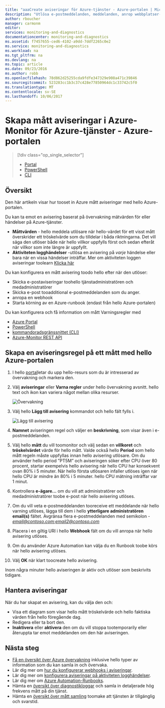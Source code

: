 ```yaml
---
title: "aaaCreate aviseringar för Azure-tjänster - Azure-portalen | Microsoft Docs"
description: "Utlösa e-postmeddelanden, meddelanden, anrop webbplatser-URL: er (webhooks) eller automation när hello villkor är uppfyllda."
author: rboucher
manager: carmonm
editor: 
services: monitoring-and-diagnostics
documentationcenter: monitoring-and-diagnostics
ms.assetid: f7457655-ced6-4102-a9dd-7ddf2265c0e2
ms.service: monitoring-and-diagnostics
ms.workload: na
ms.tgt_pltfrm: na
ms.devlang: na
ms.topic: article
ms.date: 09/23/2016
ms.author: robb
ms.openlocfilehash: 78d862d25255cda9fdfe347329e908a471c39846
ms.sourcegitcommit: 523283cc1b3c37c428e77850964dc1c33742c5f0
ms.translationtype: MT
ms.contentlocale: sv-SE
ms.lasthandoff: 10/06/2017
---
```

# <a name="create-metric-alerts-in-azure-monitor-for-azure-services---azure-portal"></a>Skapa mått aviseringar i Azure-Monitor för Azure-tjänster - Azure-portalen
> [!div class="op_single_selector"]
> * [Portal](insights-alerts-portal.md)
> * [PowerShell](insights-alerts-powershell.md)
> * [CLI](insights-alerts-command-line-interface.md)
>
>

## <a name="overview"></a>Översikt
Den här artikeln visar hur tooset in Azure mått aviseringar med hello Azure-portalen.   

Du kan ta emot en avisering baserat på övervakning mätvärden för eller händelser på Azure-tjänster.

* **Måttvärden** - hello meddela utlösare när hello-värdet för ett visst mått överskrider ett tröskelvärde som du tilldelar i båda riktningarna. Det vill säga den utlöser både när hello villkor uppfylls först och sedan efteråt när villkor som inte längre är uppfyllt.    
* **Aktiviteten logghändelser** -utlösa en avisering på *varje* händelse eller bara när en vissa händelser inträffar. Mer om aktiviteten loggen aviseringar toolearn [Klicka här](monitoring-activity-log-alerts.md)

Du kan konfigurera en mått avisering toodo hello efter när den utlöser:

* Skicka e-postaviseringar toohello tjänstadministratören och medadministratörer
* Skicka e-post tooadditional e-postmeddelanden som du anger.
* anropa en webhook
* Starta körning av en Azure-runbook (endast från hello Azure-portalen)

Du kan konfigurera och få information om mått Varningsregler med

* [Azure Portal](insights-alerts-portal.md)
* [PowerShell](insights-alerts-powershell.md)
* [kommandoradsgränssnittet (CLI)](insights-alerts-command-line-interface.md)
* [Azure-Monitor REST API](https://msdn.microsoft.com/library/azure/dn931945.aspx)

## <a name="create-an-alert-rule-on-a-metric-with-hello-azure-portal"></a>Skapa en aviseringsregel på ett mått med hello Azure-portalen
1. I hello [portal](https://portal.azure.com/)letar du upp hello-resurs som du är intresserad av övervakning och markera den.

2. Välj **aviseringar** eller **Varna regler** under hello övervakning avsnitt. hello text och ikon kan variera något mellan olika resurser.  

    ![Övervakning](./media/insights-alerts-portal/AlertRulesButton.png)

3. Välj hello **Lägg till avisering** kommandot och hello fält fylls i.

    ![Lägg till avisering](./media/insights-alerts-portal/AddAlertOnlyParamsPage.png)

4. **Namnet** aviseringen regel och väljer en **beskrivning**, som visar även i e-postmeddelanden.

5. Välj hello **mått** du vill toomonitor och välj sedan en **villkoret** och **tröskelvärdet** värde för hello mått. Valde också hello **Period** som hello mått regeln måste uppfyllas innan hello avisering utlösare. Om du använder hello period ”PT5M” och aviseringen söker efter CPU över 80 procent, startar exempelvis hello avisering när hello CPU har konsekvent ovan 80% i 5 minuter. När hello första utlösaren infaller utlöses igen när hello CPU är mindre än 80% i 5 minuter. hello CPU mätning inträffar var 1 minut.   

6. Kontrollera **e-ägare...**  om du vill att administratörer och medadministratörer toobe e-post när hello avisering utlöses.

7. Om du vill veta e-postmeddelanden tooreceive ett meddelande när hello varning utlöses, lägga till dem i hello **ytterligare administratören email(s)** fältet. Avgränsa flera e-postmeddelanden med semikolon -  *email@contoso.com;email2@contoso.com*

8. Placera i en giltig URI i hello **Webhook** fält om du vill anropa när hello avisering utlöses.

9. Om du använder Azure Automation kan välja du en Runbook toobe körs när hello avisering utlöses.

10. Välj **OK** när klart toocreate hello avisering.   

Inom några minuter hello aviseringen är aktiv och utlöser som beskrivits tidigare.

## <a name="managing-your-alerts"></a>Hantera aviseringar
När du har skapat en avisering, kan du välja den och:

* Visa ett diagram som visar hello mått tröskelvärde och hello faktiska värden från hello föregående dag.
* Redigera eller ta bort den.
* **Inaktivera** eller **aktivera** den om du vill stoppa tootemporarily eller återuppta tar emot meddelanden om den här aviseringen.

## <a name="next-steps"></a>Nästa steg
* [Få en översikt över Azure övervakning](monitoring-overview.md) inklusive hello typer av information som du kan samla in och övervaka.
* Lär dig mer om [hur du konfigurerar webhooks i aviseringar](insights-webhooks-alerts.md).
* Lär dig mer om [konfigurera aviseringar på aktiviteten logghändelser](monitoring-activity-log-alerts.md).
* Lär dig mer om [Azure Automation-Runbooks](../automation/automation-starting-a-runbook.md).
* Hämta en [översikt över diagnostikloggar](monitoring-overview-of-diagnostic-logs.md) och samla in detaljerade hög frekvens mått på din tjänst.
* Hämta en [översikt över mått samling](insights-how-to-customize-monitoring.md) toomake att tjänsten är tillgänglig och svarstid.

